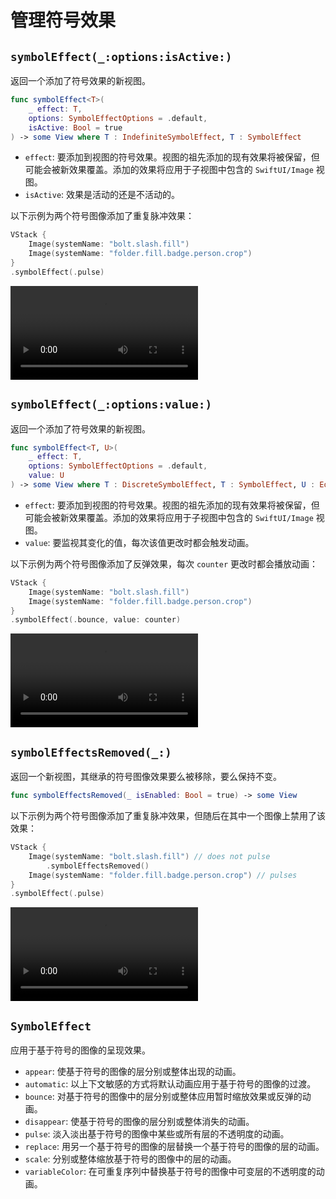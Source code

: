# 管理符号效果

## `symbolEffect(_:options:isActive:)`

返回一个添加了符号效果的新视图。

```swift
func symbolEffect<T>(
    _ effect: T,
    options: SymbolEffectOptions = .default,
    isActive: Bool = true
) -> some View where T : IndefiniteSymbolEffect, T : SymbolEffect
```

- `effect`: 要添加到视图的符号效果。视图的祖先添加的现有效果将被保留，但可能会被新效果覆盖。添加的效果将应用于子视图中包含的 `SwiftUI/Image` 视图。
- `isActive`: 效果是活动的还是不活动的。

以下示例为两个符号图像添加了重复脉冲效果：

```swift
VStack {
    Image(systemName: "bolt.slash.fill")
    Image(systemName: "folder.fill.badge.person.crop")
}
.symbolEffect(.pulse)

```
<video src="../../video/SymbolEffect.mp4" controls="controls"></video>

## `symbolEffect(_:options:value:)`

返回一个添加了符号效果的新视图。

```swift
func symbolEffect<T, U>(
    _ effect: T,
    options: SymbolEffectOptions = .default,
    value: U
) -> some View where T : DiscreteSymbolEffect, T : SymbolEffect, U : Equatable
```

- `effect`: 要添加到视图的符号效果。视图的祖先添加的现有效果将被保留，但可能会被新效果覆盖。添加的效果将应用于子视图中包含的 `SwiftUI/Image` 视图。
- `value`: 要监视其变化的值，每次该值更改时都会触发动画。

以下示例为两个符号图像添加了反弹效果，每次 `counter` 更改时都会播放动画：


```swift
VStack {
    Image(systemName: "bolt.slash.fill")
    Image(systemName: "folder.fill.badge.person.crop")
}
.symbolEffect(.bounce, value: counter)

```
<video src="../../video/SymbolEffectTrigger.mp4" controls="controls"></video>


## `symbolEffectsRemoved(_:)`

返回一个新视图，其继承的符号图像效果要么被移除，要么保持不变。

```swift
func symbolEffectsRemoved(_ isEnabled: Bool = true) -> some View
```

以下示例为两个符号图像添加了重复脉冲效果，但随后在其中一个图像上禁用了该效果：

```swift
VStack {
    Image(systemName: "bolt.slash.fill") // does not pulse
        .symbolEffectsRemoved()
    Image(systemName: "folder.fill.badge.person.crop") // pulses
}
.symbolEffect(.pulse)
```
<video src="../../video/SymbolEffectsRemoved.mp4" controls="controls"></video>

## `SymbolEffect`

应用于基于符号的图像的呈现效果。

- `appear`: 使基于符号的图像的层分别或整体出现的动画。
- `automatic`: 以上下文敏感的方式将默认动画应用于基于符号的图像的过渡。
- `bounce`: 对基于符号的图像中的层分别或整体应用暂时缩放效果或反弹的动画。
- `disappear`: 使基于符号的图像的层分别或整体消失的动画。
- `pulse`: 淡入淡出基于符号的图像中某些或所有层的不透明度的动画。
- `replace`: 用另一个基于符号的图像的层替换一个基于符号的图像的层的动画。
- `scale`: 分别或整体缩放基于符号的图像中的层的动画。
- `variableColor`: 在可重复序列中替换基于符号的图像中可变层的不透明度的动画。


